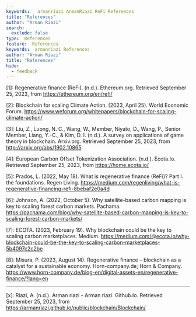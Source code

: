 ```yaml
---
keywords:   armanriazi ArmanRiazi ReFi References
title: "References"
author: "Arman Riazi"
search:
  exclude: false
type:  References
feature:  References
keywords:  armanriazi References
author: "Arman Riazi"
title: "References"
hide:
  - feedback
---
```


[1]: Regenerative finance (ReFi). (n.d.). Ethereum.org. Retrieved September 25, 2023, from https://ethereum.org/en/refi/

[2]: Blockchain for scaling Climate Action. (2023, April 25). World Economic Forum. https://www.weforum.org/whitepapers/blockchain-for-scaling-climate-action/

[3]: Liu, Z., Luong, N. C., Wang, W., Member, Niyato, D., Wang, P., Senior Member, Liang, Y.-C., & Kim, D. I. (n.d.). A survey on applications of game theory in blockchain. Arxiv.org. Retrieved September 25, 2023, from http://arxiv.org/abs/1902.10865

[4]: European Carbon Offset Tokenization Association. (n.d.). Ecota.Io. Retrieved September 25, 2023, from https://home.ecota.io/

[5]: Prados, L. (2022, May 18). What is regenerative finance (ReFi)? Part I. the foundations. Regen Living. https://medium.com/regenliving/what-is-regenerative-financing-refi-8bebaf2e0a4d

[6]: Johnson, A. (2022, October 5). Why satellite-based carbon mapping is key to scaling forest carbon markets. Pachama. https://pachama.com/blog/why-satellite-based-carbon-mapping-is-key-to-scaling-forest-carbon-markets/

[7]: ECOTA. (2023, February 19). Why blockchain could be the key to scaling carbon marketplaces. Medium. https://medium.com/@ecota.io/why-blockchain-could-be-the-key-to-scaling-carbon-marketplaces-5b4097c2c2be

[8]: Misura, P. (2023, August 14). Regenerative finance – blockchain as a catalyst for a sustainable economy. Horn-company.de; Horn & Company. https://www.horn-company.de/blog-en/digital-assets-en/regenerative-finance/?lang=en

---

[x]: Riazi, A. (n.d.). Arman riazi - Arman riazi. Github.Io. Retrieved September 25, 2023, from https://armanriazi.github.io/public/blockchain/Blockchain/